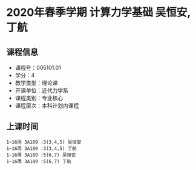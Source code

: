 # 2020年春季学期 计算力学基础 吴恒安, 丁航






## 课程信息

- 课程号：005101.01
- 学分：4
- 教学类型：理论课
- 开课单位：近代力学系
- 课程类别：专业核心
- 课程层次：本科计划内课程

## 上课时间

```
1~16周 3A109 :3(3,4,5) 吴恒安
1~16周 3A109 :3(3,4,5) 丁航
1~16周 3A109 :5(6,7) 吴恒安
1~16周 3A109 :5(6,7) 丁航
```

